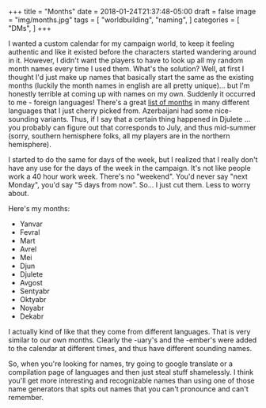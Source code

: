 +++
title = "Months"
date = 2018-01-24T21:37:48-05:00
draft = false
image = "img/months.jpg"
tags = [
    "worldbuilding",
    "naming",
]
categories = [
    "DMs",
]
+++


I wanted a custom calendar for my campaign world, to keep it feeling authentic
and like it existed before the characters started wandering around in it.
However, I didn't want the players to have to look up all my random month names
every time I used them. What's the solution? Well, at first I thought I'd just
make up names that basically start the same as the existing months (luckily the
month names in english are all pretty unique)... but I'm honestly terrible at
coming up with names on my own. Suddenly it occurred to me - foreign languages!
There's a great [list of
months](https://www.omniglot.com/language/time/months.htm) in many different
languages that I just cherry picked from. Azerbaijani had some nice-sounding
variants. Thus, if I say that a certain thing happened in Djulete ... you
probably can figure out that corresponds to July, and thus mid-summer (sorry,
southern hemisphere folks, all my players are in the northern hemisphere).

I started to do the same for days of the week, but I realized that I really
don't have any use for the days of the week in the campaign. It's not like
people work a 40 hour work week. There's no "weekend". You'd never say "next
Monday", you'd say "5 days from now". So... I just cut them. Less to worry
about.

Here's my months:

* Yanvar
* Fevral
* Mart
* Avrel
* Mei
* Djun
* Djulete
* Avgost
* Sentyabr
* Oktyabr
* Noyabr
* Dekabr

I actually kind of like that they come from different languages. That is very
similar to our own months. Clearly the -uary's and the -ember's were added to
the calendar at different times, and thus have different sounding names.

So, when you're looking for names, try going to google translate or a
compilation page of languages and then just steal stuff shamelessly.  I think
you'll get more interesting and recognizable names than using one of those name
generators that spits out names that you can't pronounce and can't remember.